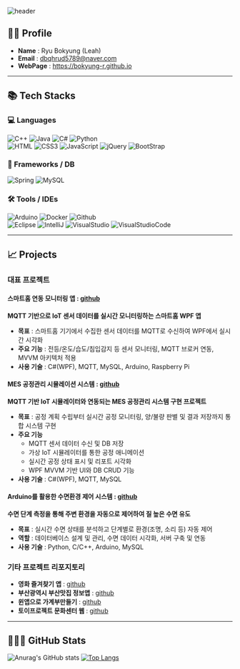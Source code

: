 <!-- Header -->
![header](https://capsule-render.vercel.app/api?type=blur&height=350&color=gradient&text=Ryu's%20Repository&reversal=false&section=header&textBg=false&fontAlign=50&animation=fadeIn&fontColor=3f568b)


## 👩‍💻 Profile
- **Name** : Ryu Bokyung (Leah)
- **Email** : dbqhrud5789@naver.com
- **WebPage** : https://bokyung-r.github.io


---

## 📚 Tech Stacks
<div>

### 💻 Languages
  <!-- languages -->
<img alt="C++" src="https://img.shields.io/badge/C++-F6DB16.svg?&style=for-the-badge&logo=C%2B%2B&logoColor=white"/>
<img alt="Java" src="https://img.shields.io/badge/Java-E34F26.svg?&style=for-the-badge&logo=Java&logoColor=white"/>
<img alt="C#" src="https://img.shields.io/badge/C%23-239120?style=for-the-badge&logo=c-sharp&logoColor=white"/>
<img alt="Python" src="https://img.shields.io/badge/Python-0F91FD.svg?&style=for-the-badge&logo=Python&logoColor=white"/>
<br>
<img alt="HTML" src="https://img.shields.io/badge/HTML-E34F26.svg?&style=for-the-badge&logo=HTML5&logoColor=white"/>
<img alt="CSS3" src="https://img.shields.io/badge/CSS3-FF9933.svg?&style=for-the-badge&logo=CSS3&logoColor=white"/>
<img alt="JavaScript" src="https://img.shields.io/badge/JavaScript-F7DF1E.svg?&style=for-the-badge&logo=JavaScript&logoColor=grey"/>
<img alt="jQuery" src="https://img.shields.io/badge/jQuery-0769AD?style=for-the-badge&logo=jquery&logoColor=white"/>
<img alt="BootStrap" src="https://img.shields.io/badge/Bootstrap-563D7C?style=for-the-badge&logo=bootstrap&logoColor=white"/>

<!--Frameworks/ 라이브러리/ DB -->
### 🧰 Frameworks / DB
<img alt="Spring" src="https://img.shields.io/badge/Spring-6DB33F?style=for-the-badge&logo=spring&logoColor=white"/>
<img alt="MySQL" src="https://img.shields.io/badge/MySQL-00000F?style=for-the-badge&logo=mysql&logoColor=white"/>

  <!-- tools -->
### 🛠 Tools / IDEs
<img alt="Arduino" src="https://img.shields.io/badge/Arduino-00979D?style=for-the-badge&logo=arduino&logoColor=white"/>
<img alt="Docker" src="https://img.shields.io/badge/docker-%230db7ed.svg?style=for-the-badge&logo=docker&logoColor=white"/>
<img alt="Github" src="https://img.shields.io/badge/Github-181717.svg?&style=for-the-badge&logo=Github&logoColor=white"/>
<br>
<img alt="Eclipse" src="https://img.shields.io/badge/Eclipse-2C2255.svg?&style=for-the-badge&logo=Eclipse&logoColor=white"/>
<img alt="IntelliJ" src="https://img.shields.io/badge/IntelliJ_IDEA-000000.svg?style=for-the-badge&logo=intellij-idea&logoColor=white"/>
<img alt="VisualStudio" src="https://img.shields.io/badge/Visual_Studio-5C2D91?style=for-the-badge&logo=visual%20studio&logoColor=white"/>
<img alt="VisualStudioCode" src="https://img.shields.io/badge/Visual_Studio_Code-0078D4?style=for-the-badge&logo=visual%20studio%20code&logoColor=white"/>

<br>
</div>

---

## 📈 Projects

### 대표 프로젝트

#### 스마트홈 연동 모니터링 앱 : [github](https://github.com/Bokyung-R/IoT-smarthome/tree/main)
  **MQTT 기반으로 IoT 센서 데이터를 실시간 모니터링하는 스마트홈 WPF 앱**
  - **목표** : 스마트홈 기기에서 수집한 센서 데이터를 MQTT로 수신하여 WPF에서 실시간 시각화
  - **주요 기능** : 전등/온도/습도/침입감지 등 센서 모니터링, MQTT 브로커 연동, MVVM 아키텍처 적용
  - **사용 기술** : C#(WPF), MQTT, MySQL, Arduino, Raspberry Pi

#### MES 공정관리 시뮬레이션 시스템 : [github](https://github.com/Bokyung-R/IoT-miniproject-2025/tree/main/miniproject2)
  **MQTT 기반 IoT 시뮬레이터와 연동되는 MES 공정관리 시스템 구현 프로젝트**
  - **목표** : 공정 계획 수립부터 실시간 공정 모니터링, 양/불량 판별 및 결과 저장까지 통합 시스템 구현
  - **주요 기능** 
    - MQTT 센서 데이터 수신 및 DB 저장
    - 가상 IoT 시뮬레이터를 통한 공정 애니메이션
    - 실시간 공정 상태 표시 및 리포트 시각화
    - WPF MVVM 기반 UI와 DB CRUD 기능
  - **사용 기술** : C#(WPF), MQTT, MySQL

#### Arduino를 활용한 수면환경 제어 시스템 : [github](https://github.com/GiveMeJobGroup/2025-IoT-MiniProject)
  **수면 단계 측정을 통해 주변 환경을 자동으로 제어하여 질 높은 수면 유도**
  - **목표** : 실시간 수면 상태를 분석하고 단계별로 환경(조명, 소리 등) 자동 제어
  - **역할** : 데이터베이스 설계 및 관리, 수면 데이터 시각화, 서버 구축 및 연동
  - **사용 기술** : Python, C/C++, Arduino, MySQL

### 기타 프로젝트 리포지토리
- **영화 즐겨찾기 앱** : [github](https://github.com/Bokyung-R/WPF-Moviefinder)
- **부산광역시 부산맛집 정보앱** : [github](https://github.com/Bokyung-R/WPF-Busanfood)
- **윈앱으로 가계부만들기** : [github](https://github.com/Bokyung-R/WinApp_toyproject)
- **토이프로젝트 문화센터 웹** : [github](https://github.com/Bokyung-R/Web-CmunityCenter-Toy)

---

## 👨🏻‍💻 GitHub Stats
![Anurag's GitHub stats](https://github-readme-stats.vercel.app/api?username=Bokyung-R&show_icons=true&theme=radical)
[![Top Langs](https://github-readme-stats.vercel.app/api/top-langs/?username=Bokyung-R&layout=compact)](https://github.com/delay-100/github-readme-stats)

<br><br>
